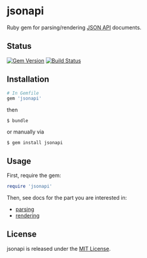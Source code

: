 # jsonapi
Ruby gem for parsing/rendering [JSON API](http://jsonapi.org) documents.

## Status

[![Gem Version](https://badge.fury.io/rb/jsonapi.svg)](https://badge.fury.io/rb/jsonapi)
[![Build Status](https://secure.travis-ci.org/beauby/jsonapi.svg?branch=master)](http://travis-ci.org/beauby/jsonapi?branch=master)

## Installation
```ruby
# In Gemfile
gem 'jsonapi'
```
then
```
$ bundle
```
or manually via
```
$ gem install jsonapi
```

## Usage

First, require the gem:
```ruby
require 'jsonapi'
```

Then, see docs for the part you are interested in:
* [parsing](parser/README.md)
* [rendering](renderer/README.md)

## License

jsonapi is released under the [MIT License](http://www.opensource.org/licenses/MIT).
